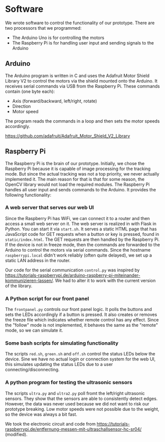 # Software

We wrote software to control the functionality of our prototype. There are two processors that we programmed:

* The Arduino Uno is for controlling the motors
* The Raspberry Pi is for handling user input and sending signals to the Arduino

## Arduino

The Arduino program is written in C and uses the Adafruit Motor Shield Library V2 to control the motors via the shield mounted onto the Arduino. It receives serial commands via USB from the Raspberry Pi. These commands contain (one byte each):

* Axis (forward/backward, left/right, rotate)
* Direction
* Motor speed

The program reads the commands in a loop and then sets the motor speeds accordingly.

https://github.com/adafruit/Adafruit_Motor_Shield_V2_Library

## Raspberry Pi

The Raspberry Pi is the brain of our prototype. Initially, we chose the Raspberry Pi because it is capable of image processing for the tracking mode. But since the actual tracking was not a top priority, we never actually implemented it. The main reason for that is that for some reason, the OpenCV library would not load the required modules. The Raspberry Pi handles all user input and sends commands to the Arduino. It provides the following functionality:

### A web server that serves our web UI

Since the Raspberry Pi has WiFi, we can connect it to a router and then access a small web server on it. The web server is realized in with Flask in Python. You can start it via ``start.sh``. It serves a static HTML page that has JavaScript code for GET requests when a button or key is pressed, found in ``static/index.html``. The GET requests are then handled by the Raspberry Pi. If the device is not in freeze mode, then the commands are forwarded to the Arduino to control the motors via serial commands. Since the hostname ``raspberrypi.local`` didn't work reliably (often quite delayed), we set up a static LAN address in the router.

Our code for the serial communication ``control.py`` was inspired by https://tutorials-raspberrypi.de/arduino-raspberry-pi-miteinander-kommunizieren-lassen/. We had to alter it to work with the current version of the library. 

### A Python script for our front panel

The ``frontpanel.py`` controls our front panel logic. It polls the buttons and sets the LEDs accordingly if a button is pressed. It also creates or removes the freeze file which indicates whether remote control has any effect. Since the "follow" mode is not implemented, it behaves the same as the "remote" mode, so we can simulate it.

### Some bash scripts for simulating functionality

The scripts ``red.sh``, ``green.sh`` and ``off.sh`` control the status LEDs below the device. Sine we have no actual login or connection system for the web UI, this simulates updating the status LEDs due to a user connecting/disconnecting.

### A python program for testing the ultrasonic sensors

The scripts ``ultra.py`` and ``ultra2.py`` poll fromt the left/right ultrasonic sensors. They show that the sensors are able to consistently detect edges. However, the data was never used because we did not want to risk our prototype breaking. Low motor speeds were not possible due to the weight, so the device was always a bit fast.

We took the electronic circuit and code from https://tutorials-raspberrypi.de/entfernung-messen-mit-ultraschallsensor-hc-sr04/ (modified).
